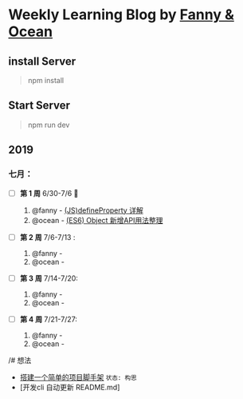 # Weekly Learning Blog by <u>Fanny & Ocean</u>
[^记录每周学习及总结内容]: 最晚周六提交, 周日相互学习

## install Server
   > npm install
## Start Server
   > npm run dev

## 2019
### 七月：
- [ ] **第 1 周** 6/30-7/6 :high_brightness:
   1. @fanny - [(JS)defineProperty 详解](/docs/20190706-js-defineProperty.md)
   1. @ocean - [(ES6) Object 新增API用法整理](/docs/20190706-es6-array.md)

- [ ] **第 2 周** 7/6-7/13 :
   1. @fanny -
   1. @ocean -

- [ ] **第 3 周** 7/14-7/20:
   1. @fanny -
   1. @ocean -

- [ ] **第 4 周** 7/21-7/27:
   1. @fanny -
   1. @ocean -



/# 想法
- [搭建一个简单的项目脚手架](/docs/ideas/idea1-cli-details.md) `状态: 构思`
- [开发cli 自动更新 README.md]


